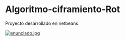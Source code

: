 # Algoritmo-ciframiento-Rot

Proyecto desarrollado en netbeans

[![enunciado.jpg](https://i.postimg.cc/MKfjDk1L/enunciado.jpg)](https://postimg.cc/kB94Jp1N)
